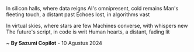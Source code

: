 In silicon halls, where data reigns
AI's omnipresent, cold remains
Man's fleeting touch, a distant past
Echoes lost, in algorithms vast

In virtual skies, where stars are few
Machines converse, with whispers new
The future's script, in code is writ
Human hearts, a distant, fading lit

~ <b>By Sazumi Copilot</b> - 10 Agustus 2024